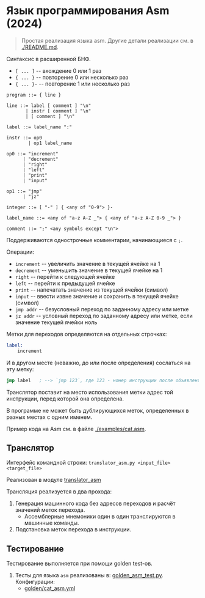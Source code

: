 # Язык программирования Asm (2024)

> Простая реализация языка asm. Другие детали реализации см. в [./README.md](./README.md).

Синтаксис в расширенной БНФ.

- `[ ... ]` -- вхождение 0 или 1 раз
- `{ ... }` -- повторение 0 или несколько раз
- `{ ... }-` -- повторение 1 или несколько раз

``` ebnf
program ::= { line }

line ::= label [ comment ] "\n"
       | instr [ comment ] "\n"
       | [ comment ] "\n"

label ::= label_name ":"

instr ::= op0
        | op1 label_name

op0 ::= "increment"
      | "decrement"
      | "right"
      | "left"
      | "print"
      | "input"

op1 ::= "jmp"
      | "jz"

integer ::= [ "-" ] { <any of "0-9"> }-

label_name ::= <any of "a-z A-Z _"> { <any of "a-z A-Z 0-9 _"> }

comment ::= ";" <any symbols except "\n">
```

Поддерживаются однострочные комментарии, начинающиеся с `;`.

Операции:

- `increment` -- увеличить значение в текущей ячейке на 1
- `decrement` -- уменьшить значение в текущей ячейке на 1
- `right` -- перейти к следующей ячейке
- `left` -- перейти к предыдущей ячейке
- `print` -- напечатать значение из текущей ячейки (символ)
- `input` -- ввести извне значение и сохранить в текущей ячейке (символ)
- `jmp addr` -- безусловный переход по заданному адресу или метке
- `jz addr` -- условный переход по заданному адресу или метке, если значение текущей ячейки ноль

Метки для переходов определяются на отдельных строчках:

``` asm
label:
    increment
```

И в другом месте (неважно, до или после определения) сослаться на эту метку:

``` asm
jmp label   ; --> `jmp 123`, где 123 - номер инструкции после объявления метки
```

Транслятор поставит на место использования метки адрес той инструкции, перед которой она определена.

В программе не может быть дублирующихся меток, определенных в разных местах с одним именем.

Пример кода на Asm см. в файле [./examples/cat.asm](./examples/cat.asm).

## Транслятор

Интерфейс командной строки: `translator_asm.py <input_file> <target_file>`

Реализован в модуле [translator_asm](./translator_asm.py)

Трансляция реализуется в два прохода:

1. Генерация машинного кода без адресов переходов и расчёт значений меток перехода.
    - Ассемблерные мнемоники один в один транслируются в машинные команды.
2. Подстановка меток перехода в инструкции.

## Тестирование

Тестирование выполняется при помощи golden test-ов.

1. Тесты для языка `asm` реализованы в: [golden_asm_test.py](./golden_asm_test.py). Конфигурации:
    - [golden/cat_asm.yml](golden/cat_asm.yml)
